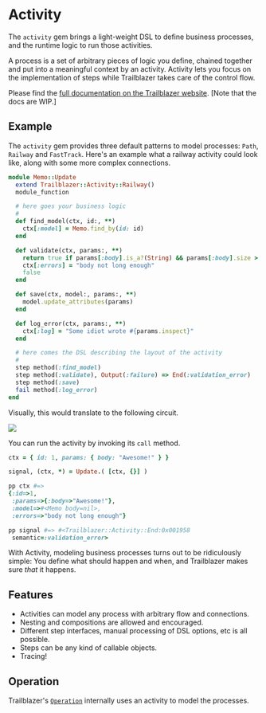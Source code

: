 # Activity

The `activity` gem brings a light-weight DSL to define business processes, and the runtime logic to run those activities.

A process is a set of arbitrary pieces of logic you define, chained together and put into a meaningful context by an activity. Activity lets you focus on the implementation of steps while Trailblazer takes care of the control flow.

Please find the [full documentation on the Trailblazer website](http://trailblazer.to/2.1/activity). [Note that the docs are WIP.]

## Example

The `activity` gem provides three default patterns to model processes: `Path`, `Railway` and `FastTrack`. Here's an example what a railway activity could look like, along with some more complex connections.

```ruby
module Memo::Update
  extend Trailblazer::Activity::Railway()
  module_function

  # here goes your business logic
  #
  def find_model(ctx, id:, **)
    ctx[:model] = Memo.find_by(id: id)
  end

  def validate(ctx, params:, **)
    return true if params[:body].is_a?(String) && params[:body].size > 10
    ctx[:errors] = "body not long enough"
    false
  end

  def save(ctx, model:, params:, **)
    model.update_attributes(params)
  end

  def log_error(ctx, params:, **)
    ctx[:log] = "Some idiot wrote #{params.inspect}"
  end

  # here comes the DSL describing the layout of the activity
  #
  step method(:find_model)
  step method(:validate), Output(:failure) => End(:validation_error)
  step method(:save)
  fail method(:log_error)
end
```

Visually, this would translate to the following circuit.

<img src="http://trailblazer.to/images/2.1/activity-readme-example.png">

You can run the activity by invoking its `call` method.

```ruby
ctx = { id: 1, params: { body: "Awesome!" } }

signal, (ctx, *) = Update.( [ctx, {}] )

pp ctx #=>
{:id=>1,
 :params=>{:body=>"Awesome!"},
 :model=>#<Memo body=nil>,
 :errors=>"body not long enough"}

pp signal #=> #<Trailblazer::Activity::End:0x001958
 semantic=:validation_error>
```

With Activity, modeling business processes turns out to be ridiculously simple: You define what should happen and when, and Trailblazer makes sure _that_ it happens.

## Features

* Activities can model any process with arbitrary flow and connections.
* Nesting and compositions are allowed and encouraged.
* Different step interfaces, manual processing of DSL options, etc is all possible.
* Steps can be any kind of callable objects.
* Tracing!

## Operation

Trailblazer's [`Operation`](http://trailblazer.to/2.1/operation) internally uses an activity to model the processes.
